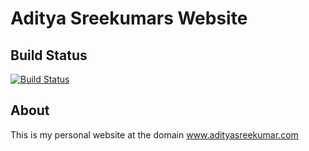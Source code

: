 # Aditya Sreekumars Website

## Build Status
[![Build Status](https://travis-ci.org/Aditya90/personalWebsite.svg?branch=gh-pages)](https://travis-ci.org/Aditya90/personalWebsite)

## About
This is my personal website at the domain www.adityasreekumar.com
